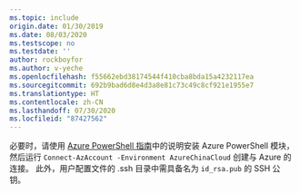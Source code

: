 ```yaml
---
ms.topic: include
origin.date: 01/30/2019
ms.date: 08/03/2020
ms.testscope: no
ms.testdate: ''
author: rockboyfor
ms.author: v-yeche
ms.openlocfilehash: f55662ebd38174544f410cba8bda15a4232117ea
ms.sourcegitcommit: 692b9bad6d8e4d3a8e81c73c49c8cf921e1955e7
ms.translationtype: HT
ms.contentlocale: zh-CN
ms.lasthandoff: 07/30/2020
ms.locfileid: "87427562"
---
```

必要时，请使用 [Azure PowerShell 指南](https://docs.microsoft.com/powershell/azure/)中的说明安装 Azure PowerShell 模块，然后运行 `Connect-AzAccount -Environment AzureChinaCloud` 创建与 Azure 的连接。 此外，用户配置文件的 .ssh 目录中需具备名为 `id_rsa.pub` 的 SSH 公钥。

<!-- Update_Description: update meta properties, wording update, update link -->